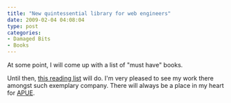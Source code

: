 ```yaml
---
title: "New quintessential library for web engineers"
date: 2009-02-04 04:08:04
type: post
categories:
- Damaged Bits
- Books
---
```


<p>At some point, I will come up with a list of "must have" books.</p>  <p>Until then, <a href="http://www.joyeur.com/2009/01/17/the-new-library">this reading list</a> will do.  I'm very pleased to see my work there amongst such exemplary company.  There will always be a place in my heart for <a href="http://www.amazon.com/gp/product/0201433079?ie=UTF8&tag=lethargy-20&linkCode=as2&camp=1789&creative=390957&creativeASIN=0201433079">APUE</a>.</p>

